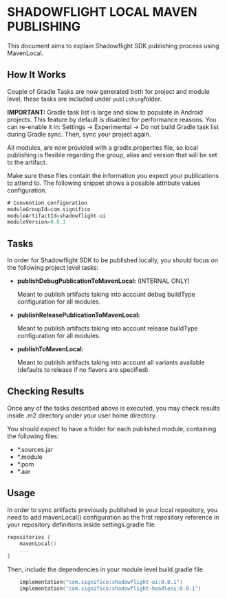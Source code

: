# SHADOWFLIGHT LOCAL MAVEN PUBLISHING

This document aims to explain Shadowflight SDK publishing process using MavenLocal.

## How It Works

Couple of Gradle Tasks are now generated both for project and module level, these tasks are included under `publishing`folder.

**IMPORTANT:** Gradle task list is large and slow to populate in Android projects. This feature by default is disabled for performance reasons. You can re-enable it in: Settings -> Experimental -> Do not build Gradle task list during Gradle sync. Then, sync your project again.

All modules, are now provided with a gradle.properties file, so local publishing is flexible regarding the group, alias and version that will be set to the artifact. 

Make sure these files contain the information you expect your publications to attend to. The following snippet shows a possible attribute values configuration.

```groovy
# Convention configuration
moduleGroupId=com.significo
moduleArtifactId=shadowflight-ui
moduleVersion=0.0.1
```

## Tasks

In order for Shadowflight SDK to be published locally, you should focus on the following project level tasks:

- **publishDebugPublicationToMavenLocal:** (INTERNAL ONLY)

  Meant to publish artifacts taking into account debug buildType configuration for all modules.

- **publishReleasePublicationToMavenLocal:**

  Meant to publish artifacts taking into account release buildType configuration for all modules.

- **publishToMavenLocal:**

  Meant to publish artifacts taking into account all variants available (defaults to release if no flavors are specified).


## Checking Results

Once any of the tasks described above is executed, you may check results inside .m2 directory under your user home directory.

You should expect to have a folder for each published module, containing the following files:

- *.sources.jar
- *.module
- *.pom
- *.aar

## Usage

In order to sync artifacts previously published in your local repository, you need to add mavenLocal() configuration as the first repository reference in your repository definitions inside settings.gradle file.

```kotlin
repositories {
    mavenLocal()
    ...
}
```

Then, include the dependencies in your module level build.gradle file.

```kotlin
    implementation("com.significo:shadowflight-ui:0.0.1")
    implementation("com.significo:shadowflight-headless:0.0.1")
```
